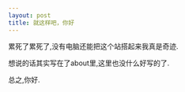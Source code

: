 ```yaml
---
layout: post
title: 就这样吧，你好
---
```

累死了累死了,没有电脑还能把这个站搭起来我真是奇迹.

想说的话其实写在了about里,这里也没什么好写的了.

总之,你好.
